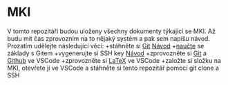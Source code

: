 # MKI

V tomto repozitáři budou uloženy všechny dokumenty týkající se MKI. 
Až budu mít čas zprovozním na to nějaký systém a pak sem napíšu návod. 
Prozatím udělejte následující věci:
+stáhněte si [Git](https://git-scm.com/download/win) [Návod](https://www.atlassian.com/git/tutorials/install-git)
+[naučte](https://youtu.be/RGOj5yH7evk) se základy s Gitem
+vygenerujte si SSH key [Návod](https://docs.github.com/en/authentication/connecting-to-github-with-ssh/adding-a-new-ssh-key-to-your-github-account)
+zprovozněte si [Git](https://code.visualstudio.com/docs/sourcecontrol/overview) a [Github](https://code.visualstudio.com/docs/sourcecontrol/github) ve VSCode
+zprovozněte si [LaTeX](https://youtu.be/4lyHIQl4VM8) ve VSCode
+založte si složku na MKI, otevřete jí ve VSCode a stáhněte si tento repozitář pomocí git clone a SSH
